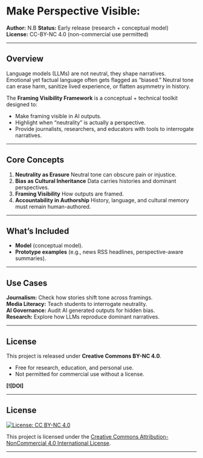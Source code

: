 #  Make Perspective Visible:


**Author:** N.B
**Status:** Early release (research + conceptual model)  
**License:** CC-BY-NC 4.0 (non-commercial use permitted)  

---

##  Overview
Language models (LLMs) are not neutral, they shape narratives.  
Emotional yet factual language often gets flagged as “biased.”   Neutral tone can erase harm, sanitize lived experience, or flatten asymmetry in history.  

The **Framing Visibility Framework** is a conceptual + technical toolkit designed to:  
- Make framing visible in AI outputs.  
- Highlight when “neutrality” is actually a perspective.  
- Provide journalists, researchers, and educators with tools to interrogate narratives.  

---

##  Core Concepts
1. **Neutrality as Erasure**  Neutral tone can obscure pain or injustice.  
2. **Bias as Cultural Inheritance**  Data carries histories and dominant perspectives.  
3. **Framing Visibility**  How outputs are framed.  
4. **Accountability in Authorship**  History, language, and cultural memory must remain human-authored.  

---

##  What’s Included
- **Model** (conceptual model).    
- **Prototype examples** (e.g., news RSS headlines, perspective-aware summaries).  

---

##  Use Cases
 **Journalism:** Check how stories shift tone across framings.  
 **Media Literacy:** Teach students to interrogate neutrality.  
 **AI Governance:** Audit AI generated outputs for hidden bias.  
 **Research:** Explore how LLMs reproduce dominant narratives.  

---

##  License
This project is released under **Creative Commons BY-NC 4.0**.  
- Free for research, education, and personal use.
- Not permitted for commercial use without a license.  

 
**[![DOI]**


---


## License

[![License: CC BY-NC 4.0](https://img.shields.io/badge/License-CC%20BY--NC%204.0-lightgrey.svg)](https://creativecommons.org/licenses/by-nc/4.0/)

This project is licensed under the 
[Creative Commons Attribution-NonCommercial 4.0 International License](https://creativecommons.org/licenses/by-nc/4.0/).



---


